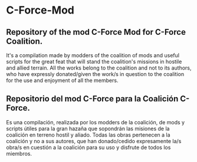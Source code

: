 # C-Force-Mod

## Repository of the mod C-Force Mod for C-Force Coalition. 
It's a compilation made by modders of the coalition of mods and useful scripts for the great feat that will stand the coalition's missions in hostile and allied terrain. All the works belong to the coalition and not to its authors, who have expressly donated/given the work/s in question to the coalition for the use and enjoyment of all the members.

## Repositorio del mod C-Force para la Coalición C-Force.
Es una compilación, realizada por los modders de la coalición, de mods y scripts útiles para la gran hazaña que sopondrán las misiones de la coalición en terreno hostil y aliado. Todas las obras pertenecen a la coalición y no a sus autores, que han donado/cedido expresamente la/s obra/s en cuestión a la coalición para su uso y disfrute de todos los miembros.
